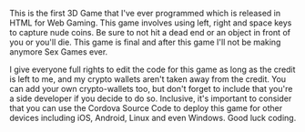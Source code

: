 This is the first 3D Game that I've ever programmed which is released in HTML for Web Gaming. This game involves using left, right and space keys to capture nude coins. Be sure to not hit a dead end or an object in front of you or you'll die. This game is final and after this game I'll not be making anymore Sex Games ever.

I give everyone full rights to edit the code for this game as long as the credit is left to me, and my crypto wallets aren't taken away from the credit. You can add your own crypto-wallets too, but don't forget to include that you're a side developer if you decide to do so. Inclusive, it's important to consider that you can use the Cordova Source Code to deploy this game for other devices including iOS, Android, Linux and even Windows. Good luck coding.
